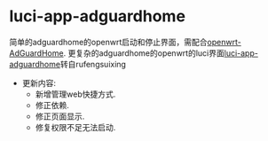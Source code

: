 # luci-app-adguardhome
简单的adguardhome的openwrt启动和停止界面，需配合[openwrt-AdGuardHome](https://github.com/happyzhang1995/openwrt-adguardhome).
更复杂的adguardhome的openwrt的luci界面[luci-app-adguardhome](https://github.com/rufengsuixing/luci-app-adguardhome)转自rufengsuixing
- 更新内容:
  - 新增管理web快捷方式.
  - 修正依赖.
  - 修正页面显示.
  - 修复权限不足无法启动.

